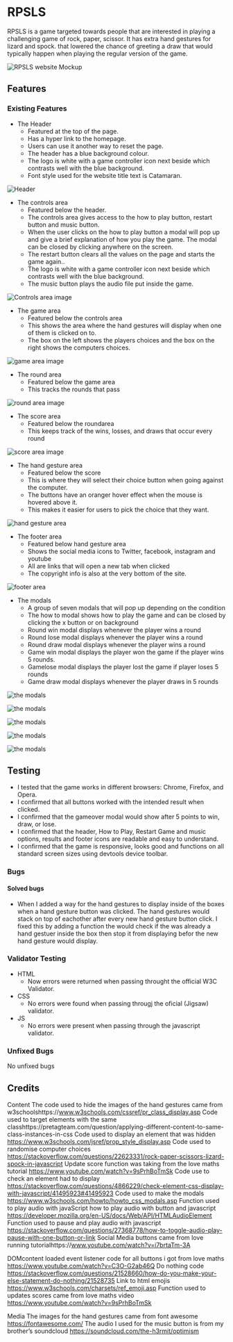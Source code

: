 # RPSLS
RPSLS is a game targeted towards people that are interested in playing a challenging game of rock, paper, scissor. 
It has extra hand gestures for  lizard and spock. that lowered the chance of greeting a draw that would typically happen when playing the regular version of the game.

![RPSLS website Mockup](https://github.com/Awoyalejohn/RPSLS/blob/main/assets/readme-files/website-mockup-image.PNG)

## Features 

### Existing Features
 
- The Header
  - Featured at the top of the page.
  - Has a hyper link to the homepage.
  - Users can use it another way to reset the page.
  - The header has a blue background colour.
  - The logo is white with a game controller icon next beside which contrasts well with the blue background.
  - Font style used for the website title text is Catamaran.
 
![Header](https://github.com/Awoyalejohn/RPSLS/blob/main/assets/readme-files/heade-image.PNG)
 
- The controls area
  - Featured below the header.
  - The controls area gives access to the how to play button, restart button and music button.
  - When the user clicks on the how to play button a modal will pop up and give a brief explanation of how you play the game. The modal can be closed by clicking anywhere on the screen.
  - The restart button clears all the values on the page and starts the game again..
  - The logo is white with a game controller icon next beside which contrasts well with the blue background.
  - The music button plays the audio file put inside the game.
 
![Controls area image](https://github.com/Awoyalejohn/RPSLS/blob/main/assets/readme-files/controls-image.PNG)
 
- The game area
  - Featured below the controls area
  - This shows the area where the hand gestures will display when one of them is clicked on to.
  - The box on the left shows the players choices and the box on the right shows the computers choices.
 
 ![game area image](https://github.com/Awoyalejohn/RPSLS/blob/main/assets/readme-files/game-area-image.PNG)
 
- The round area
  - Featured below the game area
  - This tracks the rounds that pass
 
![round area image](https://github.com/Awoyalejohn/RPSLS/blob/main/assets/readme-files/round%20image.PNG)
 
- The score area
  - Featured below the roundarea
  - This keeps track of the wins, losses, and draws that occur every round
 
![score area image](https://github.com/Awoyalejohn/RPSLS/blob/main/assets/readme-files/score-image.PNG)
 
- The hand gesture area
  - Featured below the score
  - This is where they will select their choice button when going against the computer.
  - The buttons have an oranger hover effect when the mouse is hovered above it.
  - This makes it easier for users to pick the choice that they want.
 
![hand gesture area](https://github.com/Awoyalejohn/RPSLS/blob/main/assets/readme-files/hand-gestures-image.PNG)
 
- The footer area
  - Featured below hand gesture area
  - Shows the social media icons to Twitter, facebook, instagram and youtube
  - All are links that will open a new tab when clicked
  - The copyright info is also at the very bottom of the site.
 
![footer area](https://github.com/Awoyalejohn/RPSLS/blob/main/assets/readme-files/footer-image.PNG)
 
- The modals 
  - A group of seven modals that will pop up depending on the condition
  - The how to modal shows how to play the game and can be closed by clicking the x  button or on background
  - Round win modal displays whenever the player wins a round
  - Round lose modal displays whenever the player wins a round 
  - Round draw modal displays whenever the player wins a round 
  - Game win  modal displays the player won the game if the player wins 5 rounds.
  - Gamelose  modal displays the player lost the game if  player loses 5 rounds
  - Game draw modal displays whenever the player draws in 5 rounds
 
![the modals](https://github.com/Awoyalejohn/RPSLS/blob/main/assets/readme-files/round-win.PNG)
 
![the modals](https://github.com/Awoyalejohn/RPSLS/blob/main/assets/readme-files/round-lose.PNG)
 
![the modals](https://github.com/Awoyalejohn/RPSLS/blob/main/assets/readme-files/round-draw.PNG)
  
![the modals](https://github.com/Awoyalejohn/RPSLS/blob/main/assets/readme-files/game-win.PNG)
   
![the modals](https://github.com/Awoyalejohn/RPSLS/blob/main/assets/readme-files/game-lose.PNG)

## Testing

- I tested that the game works in different browsers: Chrome, Firefox, and Opera.
- I confirmed that all buttons worked with the intended result when clicked.
- I confirmed that the gameover modal would show after 5 points to win, draw, or lose.
- I confirmed that the header, How to Play, Restart Game and music options, results and footer icons are readable and easy to understand.
- I confirmed that the game is responsive, looks good and functions on all standard screen sizes using devtools device toolbar.

### Bugs

#### Solved bugs
- When I added a way for the hand gestures to display inside of the boxes when a hand gesture button was clicked. The hand gestures would stack on top of eachother after every new hand gesture button click. I fixed this by adding a function the would check if the was already a hand gestuer inside the box then stop it from displaying befor the new hand gesture would display.

### Validator Testing
- HTML
  - Now errors were returned when passing throught the official W3C Validator.
- CSS 
  - No errors were found when passing througj the oficial (Jigsaw) validator.
- JS
  - No errors were present when passing through the javascript validator.

### Unfixed Bugs
No unfixed bugs


    
## Credits
Content
The code used to hide the images of the hand gestures came from w3schoolshttps://www.w3schools.com/cssref/pr_class_display.asp
Code used to target elements with the same classhttps://pretagteam.com/question/applying-different-content-to-same-class-instances-in-css
Code used to display an element that was hidden https://www.w3schools.com/jsref/prop_style_display.asp
Code used to randomise computer choices https://stackoverflow.com/questions/22623331/rock-paper-scissors-lizard-spock-in-javascript 
Update score function was taking from the love maths tutorial https://www.youtube.com/watch?v=9sPrhBoTmSk
Code use to check an element had to display https://stackoverflow.com/questions/4866229/check-element-css-display-with-javascript/41495923#41495923
Code used to make the modals https://www.w3schools.com/howto/howto_css_modals.asp
Function used to play audio with javaScript how to play audio with button and javascript https://developer.mozilla.org/en-US/docs/Web/API/HTMLAudioElement
Function used to pause and play audio with javascript https://stackoverflow.com/questions/27368778/how-to-toggle-audio-play-pause-with-one-button-or-link
Social Media buttons came from love running tutorialhttps://www.youtube.com/watch?v=i7brtaTm-3A


DOMcontent loaded event listener code for all buttons i got from love maths https://www.youtube.com/watch?v=C3O-G2ab46Q
Do nothing code https://stackoverflow.com/questions/21528660/how-do-you-make-your-else-statement-do-nothing/21528735
Link to html emojis https://www.w3schools.com/charsets/ref_emoji.asp
Function used to updates scores came from love maths video https://www.youtube.com/watch?v=9sPrhBoTmSk




Media
The images for the hand gestures came from font awesome https://fontawesome.com/
The audio I used for the music button is from my brother’s soundcloud https://soundcloud.com/the-h3rmit/optimism

     
  
 
 

